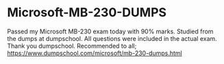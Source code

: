 # Microsoft-MB-230-DUMPS
Passed my Microsoft MB-230 exam today with 90% marks. Studied from the dumps at dumpschool. All questions were included in the actual exam. Thank you dumpschool. Recommended to all; https://www.dumpschool.com/microsoft/mb-230-dumps.html
